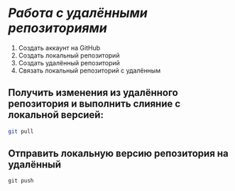 # *Работа с удалёнными репозиториями*

1. Создать аккаунт на GitHub
2. Создать локальный репозиторий
3. Создать удалённый репозиторий
4. Связать локальный репозиторий с удалённым

## Получить изменения из удалённого репозитория и выполнить слияние с локальной версией:

```bash
git pull 
``` 

## Отправить локальную версию репозитория на удалённый

`git push`